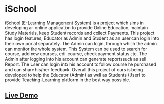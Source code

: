# iSchool
iSchool (E-Learning Management System) is a project which aims in developing an online application to provide Online Education, maintain Study Materials, keep Student records and collect Payments. This project has login features, Educator as Admin and Student as an user can login into their own portal separately. The  Admin can login, through which the admin can monitor the whole system. This System can be used to search for course, add new courses, edit course, check payment status etc. The Admin after logging into his account can generate reportssuch as sell Report. The User can login into his account to follow course he purchased and can share his/her feedback. Overall this project of ours is being developed to help the Educator (Admin) as well as Students (User) to provide Teaching-Learning platform in the best way possible.

## [Live Demo](https://ischool.afrinsinthi.live)
